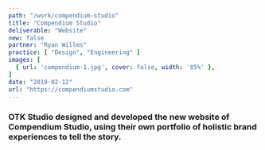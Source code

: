 ```yaml
---
path: "/work/compendium-studio"
title: "Compendium Studio"
deliverable: "Website"
new: false
partner: "Ryan Willms"
practice: [ "Design", "Engineering" ]
images: [ 
  { url: 'compendium-1.jpg', cover: false, width: '85%' },
]
date: "2019-02-12"
url: "https://compendiumstudio.com"
---
```


### OTK Studio designed and developed the new website of Compendium Studio, using their own portfolio of holistic brand experiences to tell the story.
